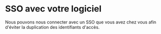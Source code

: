 # SSO avec votre logiciel

Nous pouvons nous connecter avec un SSO que vous avez chez vous afin d'éviter la duplication des identifiants d'accès.



